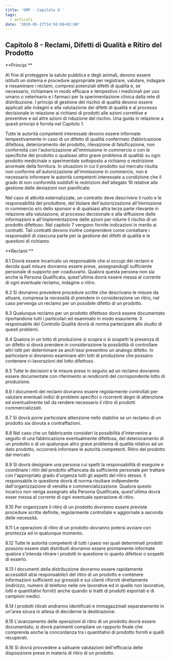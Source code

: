 ```yaml
---
title: 'GMP - Capitolo 8 '
tags:
  - articoli
date: '2019-05-17T14:50:08+02:00'
---
```

## Capitolo 8 - Reclami, Difetti di Qualità e Ritiro del Prodotto

**Principi **

Al fine di proteggere la salute pubblica e degli animali, devono essere istituiti un sistema e procedure appropriate per registrare, valutare, indagare e riesaminare i reclami, compresi potenziali difetti di qualità e, se necessario, richiamare in modo efficace e tempestivo i medicinali per uso umano o veterinario e i farmaci per la sperimentazione clinica dalla rete di distribuzione. I principi di gestione del rischio di qualità devono essere applicati alle indagini e alla valutazione dei difetti di qualità e al processo decisionale in relazione ai richiami di prodotti alle azioni correttive e preventive e ad altre azioni di riduzione del rischio. Una guida in relazione a questi principi è fornita nel Capitolo 1.

Tutte le autorità competenti interessate devono essere informate tempestivamente in caso di un difetto di qualità confermato (fabbricazione difettosa, deterioramento del prodotto, rilevazione di falsificazione, non conformità con l'autorizzazione all'immissione in commercio o con le specifiche del prodotto o qualsiasi altro grave problema di qualità) su ogni prodotto medicinale o sperimentale sottoposto a richiamo o restrizione anormale della fornitura. In situazioni in cui il prodotto sul mercato risulta non conforme all'autorizzazione all'immissione in commercio, non è necessario informare le autorità competenti interessate a condizione che il grado di non conformità soddisfi le restrizioni dell'allegato 16 relative alla gestione delle deviazioni non pianificate.

Nel caso di attività esternalizzate, un contratto deve descrivere il ruolo e le responsabilità del produttore, del titolare dell'autorizzazione all'immissione in commercio e/o dello sponsor e di qualsiasi altra terza parte rilevante in relazione alla valutazione, al processo decisionale e alla diffusione delle informazioni e all'implementazione delle azioni per ridurre il rischio di un prodotto difettoso. Nel capitolo 7 vengono fornite indicazioni in merito ai contratti. Tali contratti devono inoltre comprendere come contattare i responsabili di ciascuna parte per la gestione dei difetti di qualità e le questioni di richiamo.

**Reclami **

8.1 Dovrà essere incaricato un responsabile che si occupi dei reclami e decida quali misure dovranno essere prese, assegnandogli sufficiente personale di supporto per coadiuvarlo. Qualora questa persona non sia anche la Persona Qualificata, quest'ultima dovrà essere messa al corrente di ogni eventuale reclamo, indagine o ritiro. 

8.2 Si dovranno prevedere procedure scritte che descrivano le misure da attuare, compresa la necessità di prendere in considerazione un ritiro, nel caso pervenga un reclamo per un possibile difetto di un prodotto. 

8.3 Qualunque reclamo per un prodotto difettoso dovrà essere documentato riportandone tutti i particolari ed esaminato in modo esauriente. Il responsabile del Controllo Qualità dovrà di norma partecipare allo studio di questi problemi. 

8.4 Qualora in un lotto di produzione si scopra o si sospetti la presenza di un difetto si dovrà prendere in considerazione la possibilità di controllare altri lotti per determinare se anch'essi presentino un analogo difetto. In particolare si dovranno esaminare altri lotti di produzione che possano contenere ri-lavorazioni del lotto difettoso. 

8.5 Tutte le decisioni e le misure prese in seguito ad un reclamo dovranno essere documentate con riferimento ai rendiconti del corrispondente lotto di produzione. 

8.6 I documenti dei reclami dovranno essere regolarmente controllati per valutare eventuali indizi di problemi specifici o ricorrenti degni di attenzione ed eventualmente tali da rendere necessario il ritiro di prodotti commercializzati. 

8.7 Si dovrà porre particolare attenzione nello stabilire se un reclamo di un prodotto sia dovuta a contraffazioni. 

8.8 Nel caso che un fabbricante consideri la possibilità d'intervenire a seguito di una fabbricazione eventualmente difettosa, del deterioramento di un prodotto o di un qualunque altro grave problema di qualità relativo ad un dato prodotto, occorrerà informare le autorità competenti. Ritiro del prodotto dal mercato 

8.9 Si dovrà designare una persona cui spetti la responsabilità di eseguire e coordinare i ritiri del prodotto affiancata da sufficiente personale per trattare con l'appropriato grado d'urgenza tutti gli aspetti del ritiro stesso. Il responsabile in questione dovrà di norma risultare indipendente dall'organizzazione di vendita e commercializzazione. Qualora questo incarico non venga assegnato alla Persona Qualificata, quest'ultima dovrà esser messa al corrente di ogni eventuale operazione di ritiro. 

8.10 Per organizzare il ritiro di un prodotto dovranno essere previste procedure scritte definite, regolarmente controllate e aggiornate a seconda delle necessità. 

8.11 Le operazioni di ritiro di un prodotto dovranno potersi avviare con prontezza ed in qualunque momento. 

8.12 Tutte le autorità competenti di tutti i paesi nei quali determinati prodotti possono essere stati distribuiti dovranno essere prontamente informate qualora s'intenda ritirare i prodotti in questione in quanto difettosi o sospetti di esserlo. 

8.13 I documenti della distribuzione dovranno essere rapidamente accessibili al/ai responsabile/i del ritiro di un prodotto e contenere informazioni sufficienti sui grossisti e sui clienti riforniti direttamente (indirizzo, numero di telefono nelle ore lavorative ed in quelle non lavorative, lotti e quantitativi forniti) anche quando si tratti di prodotti esportati e di campioni medici. 

8.14 I prodotti ritirati andranno identificati e immagazzinati separatamente in un'area sicura in attesa di deciderne la destinazione. 

8.15 L'avanzamento delle operazioni di ritiro di un prodotto dovrà essere documentato; si dovrà parimenti compilare un rapporto finale che comprenda anche la concordanza tra i quantitativi di prodotto forniti e quelli recuperati. 

8.16 Si dovrà provvedere a saltuarie valutazioni dell'efficacia delle disposizione prese in materia di ritiro di un prodotto.
